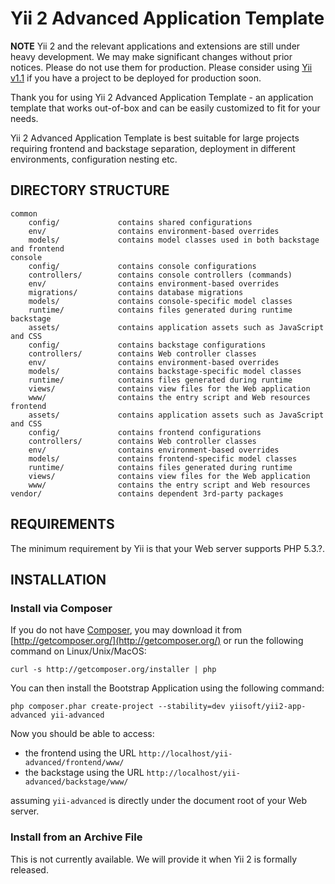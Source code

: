 Yii 2 Advanced Application Template
===================================

**NOTE** Yii 2 and the relevant applications and extensions are still under heavy
development. We may make significant changes without prior notices. Please do not
use them for production. Please consider using [Yii v1.1](https://github.com/yiisoft/yii)
if you have a project to be deployed for production soon.


Thank you for using Yii 2 Advanced Application Template - an application template
that works out-of-box and can be easily customized to fit for your needs.

Yii 2 Advanced Application Template is best suitable for large projects requiring frontend and backstage separation,
deployment in different environments, configuration nesting etc.


DIRECTORY STRUCTURE
-------------------

```
common
	config/             contains shared configurations
	env/                contains environment-based overrides
	models/             contains model classes used in both backstage and frontend
console
	config/             contains console configurations
	controllers/        contains console controllers (commands)
	env/                contains environment-based overrides
	migrations/         contains database migrations
	models/             contains console-specific model classes
	runtime/            contains files generated during runtime
backstage
	assets/             contains application assets such as JavaScript and CSS
	config/             contains backstage configurations
	controllers/        contains Web controller classes
	env/                contains environment-based overrides
	models/             contains backstage-specific model classes
	runtime/            contains files generated during runtime
	views/              contains view files for the Web application
	www/                contains the entry script and Web resources
frontend
	assets/             contains application assets such as JavaScript and CSS
	config/             contains frontend configurations
	controllers/        contains Web controller classes
	env/                contains environment-based overrides
	models/             contains frontend-specific model classes
	runtime/            contains files generated during runtime
	views/              contains view files for the Web application
	www/                contains the entry script and Web resources
vendor/                 contains dependent 3rd-party packages
```



REQUIREMENTS
------------

The minimum requirement by Yii is that your Web server supports PHP 5.3.?.


INSTALLATION
------------

### Install via Composer

If you do not have [Composer](http://getcomposer.org/), you may download it from
[http://getcomposer.org/](http://getcomposer.org/) or run the following command on Linux/Unix/MacOS:

~~~
curl -s http://getcomposer.org/installer | php
~~~

You can then install the Bootstrap Application using the following command:

~~~
php composer.phar create-project --stability=dev yiisoft/yii2-app-advanced yii-advanced
~~~

Now you should be able to access:

- the frontend using the URL `http://localhost/yii-advanced/frontend/www/`
- the backstage using the URL `http://localhost/yii-advanced/backstage/www/`

assuming `yii-advanced` is directly under the document root of your Web server.


### Install from an Archive File

This is not currently available. We will provide it when Yii 2 is formally released.
